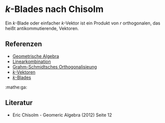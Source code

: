 # $k$-Blades nach Chisolm

Ein $k$-Blade oder einfacher $k$-Vektor ist ein Produkt von $r$ orthogonalen,
das heißt antikommutierende, Vektoren.

## Referenzen

- [Geometrische Algebra](f35d.md)
- [Linearkombination](yjez.md)
- [Grahm-Schmidtsches Orthogonalisieung](zju4.md)
- [$k$-Vektoren](93t3.md)
- [$k$-Blades](kikd.md)

:mathe:ga:

## Literatur

- Eric Chisolm - Geomeric Algebra (2012) Seite 12
